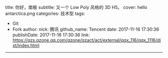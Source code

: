 title: 你好，南极
subtitle: 又一个 Low Poly 风格的 3D H5。
cover: hello antarctica.png
categories: 技术型
tags:
  - Git
  - Fork
author:
  nick: 腾讯
  github_name: Tencent
date: 2017-11-16 17:30:36
publishDate: 2017-11-16 17:30:36
link: https://qzs.qzone.qq.com/qzone/qzact/act/external/qqx_116/qqx_1116/dist/index.html
---
